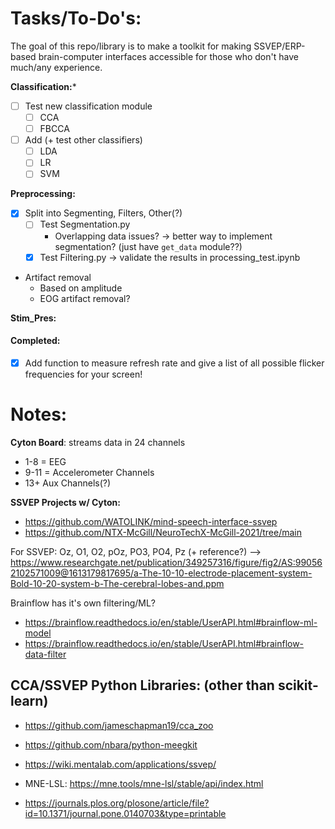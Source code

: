# Tasks/To-Do's:

The goal of this repo/library is to make a toolkit for making SSVEP/ERP-based brain-computer interfaces accessible for those who don't have much/any experience.

**Classification:***
- [ ] Test new classification module
  - [ ] CCA
  - [ ] FBCCA
- [ ] Add (+ test other classifiers)
  - [ ] LDA
  - [ ] LR
  - [ ] SVM

**Preprocessing:**
- [X] Split into Segmenting, Filters, Other(?)
  - [ ] Test Segmentation.py
    - Overlapping data issues? -> better way to implement segmentation? (just have `get_data` module??)
  - [X] Test Filtering.py -> validate the results in processing_test.ipynb
- Artifact removal  
  - Based on amplitude
  - EOG artifact removal?

**Stim_Pres:**


#### Completed:
- [X] Add function to measure refresh rate and give a list of all possible flicker frequencies for your screen!


# Notes:

**Cyton Board**: streams data in 24 channels
- 1-8 = EEG
- 9-11 = Accelerometer Channels
- 13+ Aux Channels(?)

**SSVEP Projects w/ Cyton:**
- https://github.com/WATOLINK/mind-speech-interface-ssvep
- https://github.com/NTX-McGill/NeuroTechX-McGill-2021/tree/main

For SSVEP: Oz, O1, O2, pOz, PO3, PO4, Pz (+ reference?)
    --> https://www.researchgate.net/publication/349257316/figure/fig2/AS:990562102571009@1613179817695/a-The-10-10-electrode-placement-system-Bold-10-20-system-b-The-cerebral-lobes-and.ppm

Brainflow has it's own filtering/ML?
- https://brainflow.readthedocs.io/en/stable/UserAPI.html#brainflow-ml-model
- https://brainflow.readthedocs.io/en/stable/UserAPI.html#brainflow-data-filter


## CCA/SSVEP Python Libraries: (other than scikit-learn)
- https://github.com/jameschapman19/cca_zoo
- https://github.com/nbara/python-meegkit
- https://wiki.mentalab.com/applications/ssvep/
- MNE-LSL: https://mne.tools/mne-lsl/stable/api/index.html

- https://journals.plos.org/plosone/article/file?id=10.1371/journal.pone.0140703&type=printable
